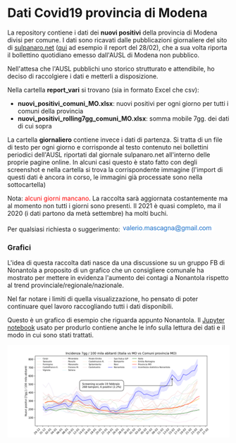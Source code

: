 # Dati Covid19 provincia di Modena 

La repository contiene i dati dei **nuovi positivi** della provincia di Modena divisi per comune. I dati sono ricavati dalle pubblicazioni giornaliere del sito di  [sulpanaro.net](sulpanaro.net) ([qui](https://www.sulpanaro.net/2021/02/aggiornamento-coronavirus-28-2-nel-modenese-402-nuovi-casi/) ad esempio il report del 28/02), che a sua volta riporta il bollettino quotidiano emesso dall'AUSL di Modena non pubblico.

Nell'attesa che l'AUSL pubblichi uno storico strutturato e attendibile, ho deciso di raccolgiere i dati e metterli a disposizione.

Nella cartella **report_vari** si trovano (sia in formato Excel che csv):

* **nuovi_positivi_comuni_MO.xlsx**: nuovi positivi per ogni giorno per tutti i comuni della provincia
* **nuovi_positivi_rolling7gg_comuni_MO.xlsx**: somma mobile 7gg. dei dati di cui sopra

La cartella **giornaliero** contiene invece i dati di partenza. Si tratta di un file di testo per ogni giorno e corrisponde al testo contenuto nei bollettini periodici dell'AUSL riportati dal giornale sulpanaro.net all'interno delle proprie pagine online. In alcuni casi questo è stato fatto con degli screenshot e nella cartella si trova la corrispondente immagine (l'import di questi dati è ancora in corso, le immagini già processate sono nella sottocartella)


Nota: <font color=red>alcuni giorni mancano</font>. La raccolta sarà aggiornata costantemente ma al momento non tutti i giorni sono presenti. Il 2021 è quasi completo, ma il 2020 (i dati partono da metà settembre) ha molti buchi. 

Per qualsiasi richiesta o suggerimento: ![](./email.png)


### Grafici

L'idea di questa raccolta dati nasce da una discussione su un gruppo FB di Nonantola a proposito di un grafico che un consigliere comunale ha mostrato per mettere in evidenza l'aumento dei contagi a Nonantola rispetto al trend provinciale/regionale/nazionale. 

Nel far notare i limiti di quella visualizzazione, ho pensato di poter continuare quel lavoro raccogliando tutti i dati disponibili.

Questo è un grafico di esempio che riguarda appunto Nonantola. Il [Jupyter notebook](CovidNonantola_contesto.md) usato per produrlo contiene anche le info sulla lettura dei dati e il modo in cui sono stati trattati.

![](./Nonantola.png)